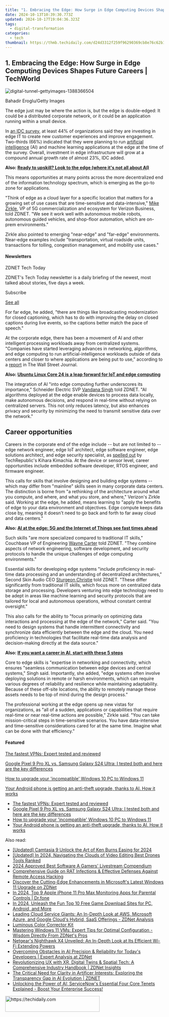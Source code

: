 ```yaml
---
title: "1. Embracing the Edge: How Surge in Edge Computing Devices Shapes Future Careers | TechWorld"
date: 2024-10-13T10:39:30.773Z
updated: 2024-10-17T19:04:36.323Z
tags:
  - digital-transformation
categories:
  - tech
thumbnail: https://thmb.techidaily.com/d24d3312f259f96290369cb8e76c62b1a0988c7f8875e215ef19c949ace9cb7a.jpg
---
```


## 1. Embracing the Edge: How Surge in Edge Computing Devices Shapes Future Careers | TechWorld

![digital-tunnel-gettyimages-1388366504](https://www.zdnet.com/a/img/resize/f131431f38abb33fd0f6ae3c4bcac919ddae0fe4/2024/06/28/122f0db8-426b-47c8-9ff5-fc7565a6aa7a/digital-tunnel-gettyimages-1388366504.jpg?auto=webp&width=1280)

Bahadir Eroglu/Getty Images

The edge just may be where the action is, but the edge is double-edged: It could be a distributed corporate network, or it could be an application running within a small device.

In [an IDC survey](https://www.equinix.com/resources/analyst-reports/idc-digital-experience), at least 44% of organizations said they are investing in edge IT to create new customer experiences and improve engagement. Two-thirds (66%) indicated that they were planning to run [artificial intelligence](https://www.zdnet.com/article/what-is-ai-heres-everything-you-need-to-know-about-artificial-intelligence/) (AI) and machine learning applications at the edge at the time of the survey. Overall, investment in edge infrastructure will grow at a compound annual growth rate of almost 23%, IDC added.

**Also: [Ready to upskill? Look to the edge (where it's not all about AI)](https://www.zdnet.com/article/ready-to-upskill-look-to-the-edge-where-its-not-all-about-ai/)**

This means opportunities at many points across the more decentralized end of the information technology spectrum, which is emerging as the go-to zone for applications.

"Think of edge as a cloud layer for a specific location that matters for a growing set of use cases that are time-sensitive and data-intensive," [Mike Zirkle](https://www.linkedin.com/in/zirkle/), VP of 5G commercialization and ecosystem for Verizon Business, told ZDNET. "We see it work well with autonomous mobile robots, autonomous guided vehicles, and shop-floor automation, which are on-prem environments." 

Zirkle also pointed to emerging "near-edge" and "far-edge" environments. Near-edge examples include "transportation, virtual roadside units, transactions for tolling, congestion management, and mobility use cases."

#### Newsletters

ZDNET Tech Today

ZDNET's Tech Today newsletter is a daily briefing of the newest, most talked about stories, five days a week.

 Subscribe

[See all](https://www.zdnet.com/newsletters/)

For far edge, he added, "there are things like broadcasting modernization for closed captioning, which has to do with improving the delay on closed captions during live events, so the captions better match the pace of speech."

At the corporate edge, there has been a movement of AI and other intelligent processing workloads away from centralized systems. "Companies have started leveraging advances in networking, algorithms, and edge computing to run artificial-intelligence workloads outside of data centers and closer to where applications are being put to use," according to a [report](https://www.wsj.com/articles/companies-put-ai-to-work-outside-the-cloud-trimming-costs-453b649e) in The Wall Street Journal. 

**Also: [Ubuntu Linux Core 24 is a leap forward for IoT and edge computing](https://www.zdnet.com/article/ubuntu-linux-core-24-a-leap-forward-for-iot-and-edge-computing/)**

The integration of AI "into edge computing further underscores its importance," Schneider Electric SVP [Vandana Singh](https://www.linkedin.com/in/vandana-singh-12876b5/) told ZDNET. "AI algorithms deployed at the edge enable devices to process data locally, make autonomous decisions, and respond in real-time without relying on centralized servers. This not only reduces latency, but also enhances privacy and security by minimizing the need to transmit sensitive data over the network."

## Career opportunities

Careers in the corporate end of the edge include -- but are not limited to -- edge network engineer, edge IoT architect, edge software engineer, edge solutions architect, and edge security specialist, as [spelled out](https://www.techrepublic.com/article/edge-computing-careers/) by TechRepublic's Kihara Kimachia. At the device or sensor level, career opportunities include embedded software developer, RTOS engineer, and firmware engineer. 

This calls for skills that involve designing and building edge systems -- which may differ from "mainline" skills seen in many corporate data centers. The distinction is borne from "a rethinking of the architecture around what you compute, and where, and what you store, and where," Verizon's Zirkle said. Working at the edge, he added, means learning to "apply the benefits of edge to your data environment and objectives. Edge compute keeps data close by, meaning it doesn't need to go back and forth to far away cloud and data centers."

**Also: [AI at the edge: 5G and the Internet of Things see fast times ahead](https://www.zdnet.com/article/ai-at-the-edge-fast-times-ahead-for-5g-and-the-internet-of-things/)**

Such skills "are more specialized compared to traditional IT skills," Couchbase VP of Engineering [Wayne Carter](https://www.linkedin.com/in/waynecarter/) told ZDNET. "They combine aspects of network engineering, software development, and security protocols to handle the unique challenges of edge computing environments."

Essential skills for developing edge systems "include proficiency in real-time data processing and an understanding of decentralized architectures," Second Skin Audio CEO [Sturgeon Christie](https://www.linkedin.com/in/sturgeon-christie-33a00758/) told ZDNET. "These differ significantly from traditional IT skills, which focus more on centralized data storage and processing. Developers venturing into edge technology need to be adept in areas like machine learning and security protocols that are tailored for local and autonomous operations, without constant central oversight."

This also calls for the ability to "focus primarily on optimizing data interactions and processing at the edge of the network," Carter said. "You need to design systems that handle intermittent connectivity and synchronize data efficiently between the edge and the cloud. You need proficiency in technologies that facilitate real-time data analysis and decision-making directly at the data source."

**Also: [If you want a career in AI, start with these 5 steps](https://www.zdnet.com/article/if-you-want-a-career-in-ai-start-with-these-5-steps/)**

Core to edge skills is "expertise in networking and connectivity, which ensures "seamless communication between edge devices and central systems," Singh said. Importantly, she added, "edge systems often involve deploying solutions in remote or harsh environments, which can require various degrees of reliability and resilience while maintaining adaptability. Because of these off-site locations, the ability to remotely manage these assets needs to be top of mind during the design process."

The professional working at the edge opens up new vistas for organizations, as "all of a sudden, applications or capabilities that require real-time or near real-time actions are possible," Zirkle said. "You can take mission-critical steps in time-sensitive scenarios. You have data-intensive and time-sensitive considerations cared for at the same time. Imagine what can be done with that efficiency." 

#### Featured

[The fastest VPNs: Expert tested and reviewed](https://www.zdnet.com/article/fastest-vpn/ "The fastest VPNs: Expert tested and reviewed")

[Google Pixel 9 Pro XL vs. Samsung Galaxy S24 Ultra: I tested both and here are the key differences](https://www.zdnet.com/article/google-pixel-9-pro-xl-vs-samsung-galaxy-s24-ultra/ "Google Pixel 9 Pro XL vs. Samsung Galaxy S24 Ultra: I tested both and here are the key differences")

[How to upgrade your 'incompatible' Windows 10 PC to Windows 11](https://www.zdnet.com/article/how-to-upgrade-your-incompatible-windows-10-pc-to-windows-11/ "How to upgrade your 'incompatible' Windows 10 PC to Windows 11")

[Your Android phone is getting an anti-theft upgrade, thanks to AI. How it works](https://www.zdnet.com/article/your-android-phone-is-getting-an-anti-theft-upgrade-thanks-to-ai-how-it-works/ "Your Android phone is getting an anti-theft upgrade, thanks to AI. How it works")

* [The fastest VPNs: Expert tested and reviewed](https://www.zdnet.com/article/fastest-vpn/ "The fastest VPNs: Expert tested and reviewed")
* [Google Pixel 9 Pro XL vs. Samsung Galaxy S24 Ultra: I tested both and here are the key differences](https://www.zdnet.com/article/google-pixel-9-pro-xl-vs-samsung-galaxy-s24-ultra/ "Google Pixel 9 Pro XL vs. Samsung Galaxy S24 Ultra: I tested both and here are the key differences")
* [How to upgrade your 'incompatible' Windows 10 PC to Windows 11](https://www.zdnet.com/article/how-to-upgrade-your-incompatible-windows-10-pc-to-windows-11/ "How to upgrade your 'incompatible' Windows 10 PC to Windows 11")
* [Your Android phone is getting an anti-theft upgrade, thanks to AI. How it works](https://www.zdnet.com/article/your-android-phone-is-getting-an-anti-theft-upgrade-thanks-to-ai-how-it-works/ "Your Android phone is getting an anti-theft upgrade, thanks to AI. How it works")

<ins class="adsbygoogle"
     style="display:block"
     data-ad-format="autorelaxed"
     data-ad-client="ca-pub-7571918770474297"
     data-ad-slot="1223367746"></ins>

<ins class="adsbygoogle"
     style="display:block"
     data-ad-client="ca-pub-7571918770474297"
     data-ad-slot="8358498916"
     data-ad-format="auto"
     data-full-width-responsive="true"></ins>

<span class="atpl-alsoreadstyle">Also read:</span>
<div><ul>
<li><a href="https://screen-activity-recording.techidaily.com/updated-camtasia-9-unlock-the-art-of-ken-burns-easing-for-2024/"><u>[Updated] Camtasia 9 Unlock the Art of Ken Burns Easing for 2024</u></a></li>
<li><a href="https://article-posts.techidaily.com/updated-in-2024-navigating-the-clouds-of-video-editing-best-drones-tools-ranked/"><u>[Updated] In 2024, Navigating the Clouds of Video Editing Best Drones Tools Ranked</u></a></li>
<li><a href="https://fox-boxes.techidaily.com/2024-approved-best-software-a-gamers-livestream-compendium/"><u>2024 Approved Best Software A Gamers' Livestream Compendium</u></a></li>
<li><a href="https://fox-tips.techidaily.com/comprehensive-guide-on-rat-infections-and-effective-defenses-against-remote-access-hacking/"><u>Comprehensive Guide on RAT Infections & Effective Defenses Against Remote Access Hacking</u></a></li>
<li><a href="https://app-tips.techidaily.com/discover-the-cutting-edge-enhancements-in-microsofts-latest-windows-11-upgrade-on-zdnet/"><u>Discover the Cutting-Edge Enhancements in Microsoft's Latest Windows 11 Upgrade on ZDNet</u></a></li>
<li><a href="https://ios-location-track.techidaily.com/in-2024-top-9-apple-iphone-11-pro-max-monitoring-apps-for-parental-controls-drfone-by-drfone-virtual-ios/"><u>In 2024, Top 9 Apple iPhone 11 Pro Max Monitoring Apps for Parental Controls | Dr.fone</u></a></li>
<li><a href="https://ai-vdieo-software.techidaily.com/in-2024-unleash-the-fun-top-10-free-game-download-sites-for-pc-android-and-more/"><u>In 2024, Unleash the Fun Top 10 Free Game Download Sites for PC, Android, and More</u></a></li>
<li><a href="https://app-tips.techidaily.com/leading-cloud-service-giants-an-in-depth-look-at-aws-microsoft-azure-and-google-clouds-hybrid-saas-offerings-zdnet-analysis/"><u>Leading Cloud Service Giants: An In-Depth Look at AWS, Microsoft Azure, and Google Cloud's Hybrid, SaaS Offerings - ZDNet Analysis</u></a></li>
<li><a href="https://extra-information.techidaily.com/luminous-color-corrector-kit/"><u>Luminous Color Corrector Kit</u></a></li>
<li><a href="https://app-tips.techidaily.com/mastering-windows-11-vms-expert-tips-for-optimal-configuration-wisdom-directly-from-zdnets-pros/"><u>Mastering Windows 11 VMs: Expert Tips for Optimal Configuration - Wisdom Directly From ZDNet's Pros</u></a></li>
<li><a href="https://buynow-help.techidaily.com/netgears-nighthawk-x4-unveiled-an-in-depth-look-at-its-efficient-wi-fi-extending-powers/"><u>Netgear's Nighthawk X4 Unveiled: An In-Depth Look at Its Efficient Wi-Fi Extending Powers</u></a></li>
<li><a href="https://app-tips.techidaily.com/overcoming-obstacles-in-ai-precision-and-reliability-for-todays-developers-expert-analysis-at-zdnet/"><u>Overcoming Obstacles in AI Precision & Reliability for Today's Developers | Expert Analysis at ZDNet</u></a></li>
<li><a href="https://app-tips.techidaily.com/revolutionizing-ux-with-xr-digital-twins-and-spatial-tech-a-comprehensive-industry-handbook-zdnet-insights/"><u>Revolutionizing UX with XR, Digital Twins & Spatial Tech: A Comprehensive Industry Handbook | ZDNet Insights</u></a></li>
<li><a href="https://app-tips.techidaily.com/the-critical-need-for-clarity-in-artificer-interests-exploring-the-transparency-gap-in-ai-evolution-zdnet/"><u>The Critical Need for Clarity in Artificer Interests: Exploring the Transparency Gap in AI Evolution | ZDNET</u></a></li>
<li><a href="https://app-tips.techidaily.com/unlocking-the-power-of-ai-servicenows-essential-four-core-tenets-explained-boost-your-enterprise-success/"><u>Unlocking the Power of AI: ServiceNow's Essential Four Core Tenets Explained - Boost Your Enterprise Success!</u></a></li>
</ul></div>

<!-- affiliate ads begin -->
<a href="https://25home.pxf.io/c/5597632/2148642/16836" target="_top" id="2148642">
  <img src="//a.impactradius-go.com/display-ad/16836-2148642" border="0" alt="https://techidaily.com" width="300" height="50"/>
</a>
<img height="0" width="0" src="https://25home.pxf.io/i/5597632/2148642/16836" style="position:absolute;visibility:hidden;" border="0" />
<!-- affiliate ads end -->

